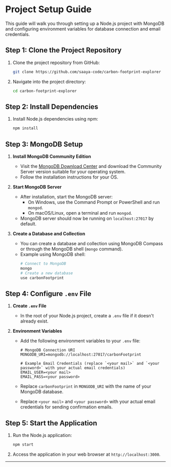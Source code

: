 
# Project Setup Guide

This guide will walk you through setting up a Node.js project with MongoDB and configuring environment variables for database connection and email credentials.

## Step 1: Clone the Project Repository

1. Clone the project repository from GitHub:
   ```bash
   git clone https://github.com/saaya-code/carbon-footprint-explorer
   ```

2. Navigate into the project directory:
   ```bash
   cd carbon-footprint-explorer
   ```

## Step 2: Install Dependencies

1. Install Node.js dependencies using npm:
   ```bash
   npm install
   ```

## Step 3: MongoDB Setup

1. **Install MongoDB Community Edition**

   - Visit the [MongoDB Download Center](https://www.mongodb.com/try/download/community) and download the Community Server version suitable for your operating system.
   - Follow the installation instructions for your OS.

2. **Start MongoDB Server**

   - After installation, start the MongoDB server:
     - On Windows, use the Command Prompt or PowerShell and run `mongod`.
     - On macOS/Linux, open a terminal and run `mongod`.
   - MongoDB server should now be running on `localhost:27017` by default.

3. **Create a Database and Collection**

   - You can create a database and collection using MongoDB Compass or through the MongoDB shell (`mongo` command).
   - Example using MongoDB shell:
     ```bash
     # Connect to MongoDB
     mongo
     # Create a new database
     use carbonFootprint
     ```

## Step 4: Configure `.env` File

1. **Create `.env` File**

   - In the root of your Node.js project, create a `.env` file if it doesn't already exist.

2. **Environment Variables**

   - Add the following environment variables to your `.env` file:
     ```dotenv
     # MongoDB Connection URI
     MONGODB_URI=mongodb://localhost:27017/carbonFootprint
     
     # Example Email Credentials (replace `<your mail>` and `<your password>` with your actual email credentials)
     EMAIL_USER=<your mail>
     EMAIL_PASS=<your password>
     ```

   - Replace `carbonFootprint` in `MONGODB_URI` with the name of your MongoDB database.
   - Replace `<your mail>` and `<your password>` with your actual email credentials for sending confirmation emails.

## Step 5: Start the Application

1. Run the Node.js application:
   ```bash
   npm start
   ```

2. Access the application in your web browser at `http://localhost:3000`.

---


